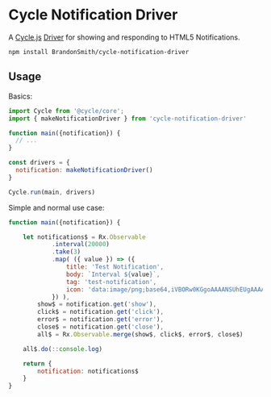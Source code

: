 # Cycle Notification Driver

A [Cycle.js](http://cycle.js.org) [Driver](http://cycle.js.org/drivers.html) for showing and responding to HTML5 Notifications.

```
npm install BrandonSmith/cycle-notification-driver
```

## Usage

Basics:

```js
import Cycle from '@cycle/core';
import { makeNotificationDriver } from 'cycle-notification-driver'

function main({notification}) {
  // ...
}

const drivers = {
  notification: makeNotificationDriver()
}

Cycle.run(main, drivers)
```

Simple and normal use case:

```js
function main({notification}) {

    let notifications$ = Rx.Observable
            .interval(20000)
            .take(3)
            .map( ({ value }) => ({
                title: 'Test Notification',
                body: `Interval ${value}`,
                tag: 'test-notification',
                icon: 'data:image/png;base64,iVBORw0KGgoAAAANSUhEUgAAAAUAAAAFCAIAAAACDbGyAAAAEUlEQVQIW2Pg3uSLjBgo5AMACSoZ+1zqJ8AAAAAASUVORK5CYII='
            }) ),
        show$ = notification.get('show'),
        click$ = notification.get('click'),
        error$ = notification.get('error'),
        close$ = notification.get('close'),
        all$ = Rx.Observable.merge(show$, click$, error$, close$)

    all$.do(::console.log)

    return {
        notification: notifications$
    }
}
```
